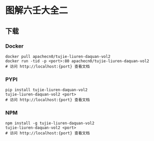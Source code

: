 # 图解六壬大全二

## 下载

### Docker

```
docker pull apachecn0/tujie-liuren-daquan-vol2
docker run -tid -p <port>:80 apachecn0/tujie-liuren-daquan-vol2
# 访问 http://localhost:{port} 查看文档
```

### PYPI

```
pip install tujie-liuren-daquan-vol2
tujie-liuren-daquan-vol2 <port>
# 访问 http://localhost:{port} 查看文档
```

### NPM

```
npm install -g tujie-liuren-daquan-vol2
tujie-liuren-daquan-vol2 <port>
# 访问 http://localhost:{port} 查看文档
```